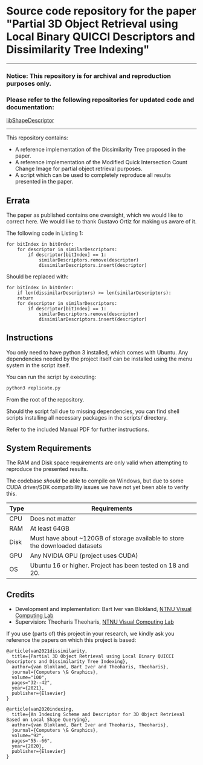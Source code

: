 # Source code repository for the paper "Partial 3D Object Retrieval using Local Binary QUICCI Descriptors and Dissimilarity Tree Indexing"

-----

### Notice: This repository is for archival and reproduction purposes only. 
### Please refer to the following repositories for updated code and documentation:

[libShapeDescriptor](https://github.com/bartvbl/libShapeDescriptor)



-----

This repository contains:

- A reference implementation of the Dissimilarity Tree proposed in the paper.
- A reference implementation of the Modified Quick Intersection Count Change Image for partial object retrieval purposes.
- A script which can be used to completely reproduce all results presented in the paper.

## Errata

The paper as published contains one oversight, which we would like to correct here. We would like to thank Gustavo Ortiz for making us aware of it.

The following code in Listing 1:

    for bitIndex in bitOrder:
        for descriptor in similarDescriptors:
            if descriptor[bitIndex] == 1:
                similarDescriptors.remove(descriptor)
                dissimilarDescriptors.insert(descriptor)

Should be replaced with:

    for bitIndex in bitOrder:
        if len(dissimilarDescriptors) >= len(similarDescriptors):
	    return
        for descriptor in similarDescriptors:
            if descriptor[bitIndex] == 1:
                similarDescriptors.remove(descriptor)
                dissimilarDescriptors.insert(descriptor)



## Instructions

You only need to have python 3 installed, which comes with Ubuntu. Any dependencies needed by the project itself can be installed using the menu system in the script itself.

You can run the script by executing:

```bash
python3 replicate.py
```

From the root of the repository.

Should the script fail due to missing dependencies, you can find shell scripts installing all necessary packages in the scripts/ directory.

Refer to the included Manual PDF for further instructions.

## System Requirements

The RAM and Disk space requirements are only valid when attempting to reproduce the presented results.

The codebase _should_ be able to compile on Windows, but due to some CUDA driver/SDK compatbility issues we have not yet been able to verify this.

Type | Requirements
-----|----------------------------------------------------------------------------
CPU  | Does not matter
RAM  | At least 64GB
Disk | Must have about ~120GB of storage available to store the downloaded datasets
GPU  | Any NVIDIA GPU (project uses CUDA)
OS   | Ubuntu 16 or higher. Project has been tested on 18 and 20.

## Credits

- Development and implementation: Bart Iver van Blokland, [NTNU Visual Computing Lab](https://www.idi.ntnu.no/grupper/vis/)
- Supervision: Theoharis Theoharis, [NTNU Visual Computing Lab](https://www.idi.ntnu.no/grupper/vis/)

If you use (parts of) this project in your research, we kindly ask you reference the papers on which this project is based:

    @article{van2021dissimilarity,
      title={Partial 3D Object Retrieval using Local Binary QUICCI Descriptors and Dissimilarity Tree Indexing},
      author={van Blokland, Bart Iver and Theoharis, Theoharis},
      journal={Computers \& Graphics},
      volume="100",
      pages="32--42",
      year={2021},
      publisher={Elsevier}
    }
    
    @article{van2020indexing,
      title={An Indexing Scheme and Descriptor for 3D Object Retrieval Based on Local Shape Querying},
      author={van Blokland, Bart Iver and Theoharis, Theoharis},
      journal={Computers \& Graphics},
	  volume="92",
	  pages="55--66",
      year={2020},
      publisher={Elsevier}
    }


